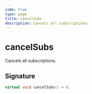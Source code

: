 ```yaml
---
code: true
type: page
title: cancelSubs
description: Cancels all subscriptions
---
```


# cancelSubs

Cancels all subscriptions.

## Signature

```cpp
virtual void cancelSubs() = 0;
```
